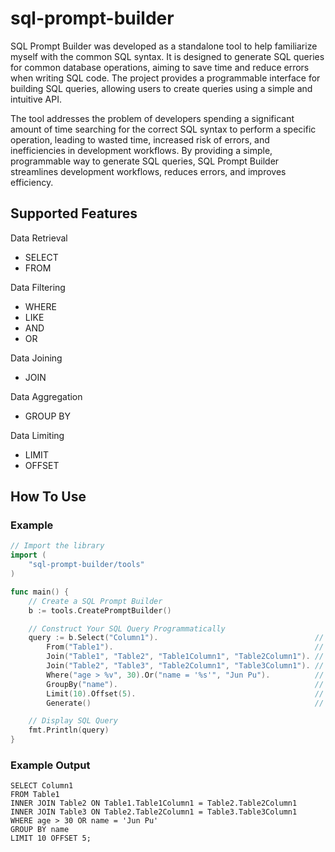 # sql-prompt-builder

SQL Prompt Builder was developed as a standalone tool to help familiarize myself with the common SQL syntax. It is designed to generate SQL queries for common database operations, aiming to save time and reduce errors when writing SQL code. The project provides a programmable interface for building SQL queries, allowing users to create queries using a simple and intuitive API.

The tool addresses the problem of developers spending a significant amount of time searching for the correct SQL syntax to perform a specific operation, leading to wasted time, increased risk of errors, and inefficiencies in development workflows. By providing a simple, programmable way to generate SQL queries, SQL Prompt Builder streamlines development workflows, reduces errors, and improves efficiency.

## Supported Features

Data Retrieval
- SELECT
- FROM

Data Filtering
- WHERE
- LIKE
- AND
- OR

Data Joining
- JOIN

Data Aggregation
- GROUP BY

Data Limiting
- LIMIT
- OFFSET

## How To Use

### Example

```go
// Import the library
import (
	"sql-prompt-builder/tools"
)

func main() {
    // Create a SQL Prompt Builder
	b := tools.CreatePromptBuilder()

    // Construct Your SQL Query Programmatically
    query := b.Select("Column1").                                   // Select the column(s)
		From("Table1").                                             // Specify the Table(s)
		Join("Table1", "Table2", "Table1Column1", "Table2Column1"). // Specify additional Table(s)
		Join("Table2", "Table3", "Table2Column1", "Table3Column1"). // Specify additional Table(s)
		Where("age > %v", 30).Or("name = '%s'", "Jun Pu").          // Specify conditions
		GroupBy("name").                                            // Group results
		Limit(10).Offset(5).                                        // Limit results
		Generate()                                                  // Generate a SQL Query as a string

    // Display SQL Query
    fmt.Println(query)
}
```

### Example Output

```
SELECT Column1
FROM Table1
INNER JOIN Table2 ON Table1.Table1Column1 = Table2.Table2Column1
INNER JOIN Table3 ON Table2.Table2Column1 = Table3.Table3Column1
WHERE age > 30 OR name = 'Jun Pu'
GROUP BY name
LIMIT 10 OFFSET 5;
```